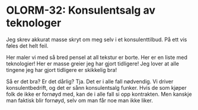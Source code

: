 # OLORM-32: Konsulentsalg av teknologer

<!-- 1. Hva gjør du akkurat nå? -->

Jeg skrev akkurat masse skryt om meg selv i et konsulenttilbud.
På ett vis føles det helt feil.

<!-- 2. Finner du kvalitet i det? -->

Her maler vi med så bred pensel at all tekstur er borte.
Her er en liste med teknologier!
Her er masse greier jeg har gjort tidligere!
Jeg lover at alle tingene jeg har gjort tidligere er skikkelig bra!

<!-- 3. Hvorfor / hvorfor ikke? -->

Så er det bra?
Er det dårlig?
Tja.
Det er i alle fall nødvendig.
Vi driver konsulentbedrift, og det er sånn konsulentsalg funker.
Hvis de som kjøper folk de ikke er fornøyd med, kan de i alle fall si opp kontrakten.
Men kanskje man faktisk blir fornøyd, selv om man får noe man ikke liker.
